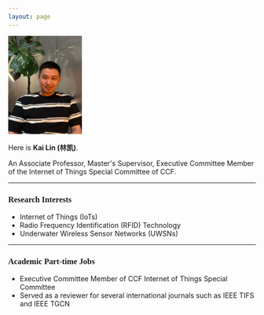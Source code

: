 ```yaml
---
layout: page
---
```

<img src="/kailin.jpg" alt="kailin" style="width: 150px; height: 200px; object-fit: cover; margin-right: 2rem;" class="floatpic">

Here is **Kai Lin (林凯)**.<br>

An Associate Professor, Master's Supervisor, Executive Committee Member of the Internet of Things Special Committee of CCF. 

---

<h3><font face="新罗马">Research Interests</font></h3>

- Internet of Things (IoTs)
- Radio Frequency Identification (RFID) Technology
- Underwater Wireless Sensor Networks (UWSNs)

---

<h3><font face="新罗马">Academic Part-time Jobs</font></h3>

- Executive Committee Member of CCF Internet of Things Special Committee
- Served as a reviewer for several international journals such as IEEE TIFS and IEEE TGCN

